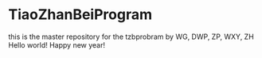 # TiaoZhanBeiProgram
this is the master repository for the tzbprobram by WG, DWP, ZP, WXY, ZH
Hello world! 
Happy new year!
